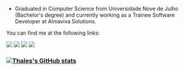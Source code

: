 - Graduated in Computer Science from Universidade Nove de Julho (Bachelor's degree) and currently working as a Trainee Software Developer at Almaviva Solutions.

You can find me at the following links:

<div align="left">
    <a href="https://www.linkedin.com/in/thales-als/"><img src="https://img.shields.io/badge/linkedin-%230077B5.svg?style=for-the-badge&logo=linkedin&logoColor=white" /></a>
    <a href="https://www.instagram.com/thales.gif/"><img src="https://img.shields.io/badge/Instagram-E4405F?style=for-the-badge&logo=instagram&logoColor=white" /></a>
    <a href="https://steamcommunity.com/id/fatenngame/"><img src="https://img.shields.io/badge/Steam-000000?style=for-the-badge&logo=steam&logoColor=white" /></a>
    <a href="https://stackoverflow.com/users/20739361/thales-souza"><img src="https://img.shields.io/badge/Stack_Overflow-FE7A16?style=for-the-badge&logo=stack-overflow&logoColor=white" /></a>
</div>

### [![Thales's GitHub stats](https://github-readme-stats.vercel.app/api?username=thales-als&show_icons=true&theme=github_dark)](https://github.com/anuraghazra/github-readme-stats)
